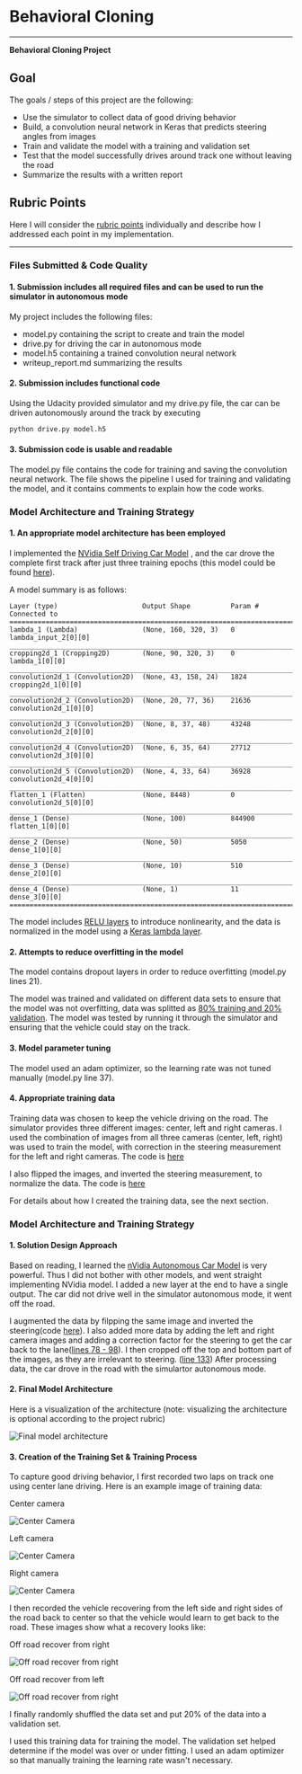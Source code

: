 # **Behavioral Cloning** 


---

**Behavioral Cloning Project**

## Goal
The goals / steps of this project are the following:
* Use the simulator to collect data of good driving behavior
* Build, a convolution neural network in Keras that predicts steering angles from images
* Train and validate the model with a training and validation set
* Test that the model successfully drives around track one without leaving the road
* Summarize the results with a written report


[//]: # (Image References)

[image1]: ./examples/placeholder.png "Model Visualization"
[image2]: ./examples/placeholder.png "Grayscaling"
[image3]: ./examples/placeholder_small.png "Recovery Image"
[image4]: ./examples/placeholder_small.png "Recovery Image"
[image5]: ./examples/placeholder_small.png "Recovery Image"
[image6]: ./examples/placeholder_small.png "Normal Image"
[image7]: ./examples/placeholder_small.png "Flipped Image"

## Rubric Points
Here I will consider the [rubric points](https://review.udacity.com/#!/rubrics/432/view) individually and describe how I addressed each point in my implementation.

---
### Files Submitted & Code Quality

#### 1. Submission includes all required files and can be used to run the simulator in autonomous mode

My project includes the following files:
* model.py containing the script to create and train the model
* drive.py for driving the car in autonomous mode
* model.h5 containing a trained convolution neural network 
* writeup_report.md summarizing the results

#### 2. Submission includes functional code
Using the Udacity provided simulator and my drive.py file, the car can be driven autonomously around the track by executing 
```sh
python drive.py model.h5
```

#### 3. Submission code is usable and readable

The model.py file contains the code for training and saving the convolution neural network. The file shows the pipeline I used for training and validating the model, and it contains comments to explain how the code works.

### Model Architecture and Training Strategy

#### 1. An appropriate model architecture has been employed

I implemented the [NVidia Self Driving Car Model](https://devblogs.nvidia.com/parallelforall/deep-learning-self-driving-cars/)
, and the car drove the complete first track after just three training epochs (this model could be found [here](model.py#L10-L123)).

A model summary is as follows:

```
Layer (type)                     Output Shape          Param #     Connected to
====================================================================================================
lambda_1 (Lambda)                (None, 160, 320, 3)   0           lambda_input_2[0][0]
____________________________________________________________________________________________________
cropping2d_1 (Cropping2D)        (None, 90, 320, 3)    0           lambda_1[0][0]
____________________________________________________________________________________________________
convolution2d_1 (Convolution2D)  (None, 43, 158, 24)   1824        cropping2d_1[0][0]
____________________________________________________________________________________________________
convolution2d_2 (Convolution2D)  (None, 20, 77, 36)    21636       convolution2d_1[0][0]
____________________________________________________________________________________________________
convolution2d_3 (Convolution2D)  (None, 8, 37, 48)     43248       convolution2d_2[0][0]
____________________________________________________________________________________________________
convolution2d_4 (Convolution2D)  (None, 6, 35, 64)     27712       convolution2d_3[0][0]
____________________________________________________________________________________________________
convolution2d_5 (Convolution2D)  (None, 4, 33, 64)     36928       convolution2d_4[0][0]
____________________________________________________________________________________________________
flatten_1 (Flatten)              (None, 8448)          0           convolution2d_5[0][0]
____________________________________________________________________________________________________
dense_1 (Dense)                  (None, 100)           844900      flatten_1[0][0]
____________________________________________________________________________________________________
dense_2 (Dense)                  (None, 50)            5050        dense_1[0][0]
____________________________________________________________________________________________________
dense_3 (Dense)                  (None, 10)            510         dense_2[0][0]
____________________________________________________________________________________________________
dense_4 (Dense)                  (None, 1)             11          dense_3[0][0]
====================================================================================================
```

The model includes [RELU layers](model.py#L136-L140) to introduce nonlinearity,
and the data is normalized in the model using a [Keras lambda layer](model.py#L130-L132).

#### 2. Attempts to reduce overfitting in the model

The model contains dropout layers in order to reduce overfitting (model.py lines 21). 

The model was trained and validated on different data sets to ensure that the model was not overfitting,
data was splitted as [80% training and 20% validation](model.py#L25-L30).
The model was tested by running it through the simulator and ensuring that the vehicle could stay on the track.

#### 3. Model parameter tuning

The model used an adam optimizer, so the learning rate was not tuned manually (model.py line 37).

#### 4. Appropriate training data

Training data was chosen to keep the vehicle driving on the road. The simulator provides three different images: center, left and right cameras.
I used the combination of images from all three cameras (center, left, right) was used to train the model,
with correction in the steering measurement for the left and right cameras. The code is [here](model.py#L78-L98)

I also flipped the images, and inverted the steering measurement, to normalize the data.
The code is [here](model.py#L116-L117)

For details about how I created the training data, see the next section. 

### Model Architecture and Training Strategy

#### 1. Solution Design Approach

Based on reading, I learned the [nVidia Autonomous Car Model](https://devblogs.nvidia.com/parallelforall/deep-learning-self-driving-cars/)
is very powerful. Thus I did not bother with other models, and went straight implementing NVidia model.
I added a new layer at the end to have a single output.
The car did not drive well in the simulator autonomous mode, it went off the road.

I augmented the data by filpping the same image and inverted the steering(code [here](model.py#L116-L117)).
I also added more data by adding the left and right camera images and adding a correction factor for the steering to get the car back to the lane([lines 78 - 98](model.py#L78-L98)).
I then cropped off the top and bottom part of the images, as they are irrelevant to steering. ([line 133](model.py#L133))
After processing data, the car drove in the road with the simulartor autonomous mode.

#### 2. Final Model Architecture

Here is a visualization of the architecture (note: visualizing the architecture is optional according to the project rubric)

![Final model architecture](result/model.png)

#### 3. Creation of the Training Set & Training Process

To capture good driving behavior, I first recorded two laps on track one using center lane driving. Here is an example image of training data:

Center camera

![Center Camera](data/training_data1/IMG/center_2017_12_27_22_00_11_669.jpg "original")

Left camera

![Center Camera](data/training_data1/IMG/left_2017_12_27_22_00_11_669.jpg "original")

Right camera

![Center Camera](data/training_data1/IMG/right_2017_12_27_22_00_11_669.jpg "original")

I then recorded the vehicle recovering from the left side and right sides of the road back to center so that the vehicle would learn to get back to the road.
These images show what a recovery looks like:

Off road recover from right

![Off road recover from right](data/training_offroad_right/IMG/center_2018_01_02_01_56_29_655.jpg)

Off road recover from left

![Off road recover from right](data/traing_offroad_left/IMG/center_2018_01_02_01_59_03_751.jpg)


I finally randomly shuffled the data set and put 20% of the data into a validation set.

I used this training data for training the model. The validation set helped determine if the model was over or under fitting.
I used an adam optimizer so that manually training the learning rate wasn't necessary.
